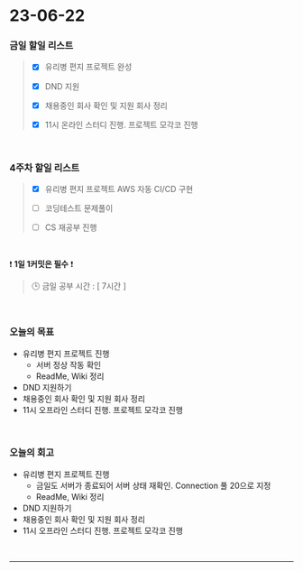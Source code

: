 # 23-06-22
### 금일 할일 리스트
> - [x]  유리병 편지 프로젝트 완성
>
> - [x]  DND 지원
>
> - [x]  채용중인 회사 확인 및 지원 회사 정리
>
> - [x]  11시 온라인 스터디 진행. 프로젝트 모각코 진행


<br/>

### 4주차 할일 리스트  
> - [x]  유리병 편지 프로젝트 AWS 자동 CI/CD 구현
>
> - [ ]  코딩테스트 문제풀이
>
> - [ ]  CS 재공부 진행

<br/>

❗ **1일 1커밋은 필수** ❗
> 🕒 금일 공부 시간 : [ 7시간 ]
  
<br/>

### 오늘의 목표
- 유리병 편지 프로젝트 진행
    - 서버 정상 작동 확인
    - ReadMe, Wiki 정리
- DND 지원하기
- 채용중인 회사 확인 및 지원 회사 정리
- 11시 오프라인 스터디 진행. 프로젝트 모각코 진행

<br>

### 오늘의 회고
- 유리병 편지 프로젝트 진행
    - 금일도 서버가 종료되어 서버 상태 재확인. Connection 풀 20으로 지정
    - ReadMe, Wiki 정리
- DND 지원하기
- 채용중인 회사 확인 및 지원 회사 정리
- 11시 오프라인 스터디 진행. 프로젝트 모각코 진행

<br/>

------------  

